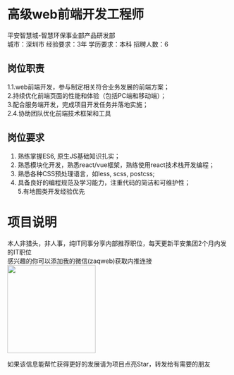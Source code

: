 # 高级web前端开发工程师
平安智慧城-智慧环保事业部产品研发部  
城市：深圳市 经验要求：3年 学历要求：本科  招聘人数：6

## 岗位职责
1.1.web前端开发，参与制定相关符合业务发展的前端方案；   
2.持续优化前端页面的性能和体验（包括PC端和移动端）；   
3.配合服务端开发，完成项目开发任务并落地实施；   
2.4.协助团队优化前端技术框架和工具

## 岗位要求
1. 熟练掌握ES6, 原生JS基础知识扎实；   
2. 熟悉模块化开发，熟悉react/vue框架，熟练使用react技术栈开发编程；   
3. 熟悉各种CSS预处理语言，如less, scss, postcss;   
4. 具备良好的编程规范及学习能力，注重代码的简洁和可维护性；    
5.有地图类开发经验优先

# 项目说明

本人非猎头，非人事，纯IT同事分享内部推荐职位，每天更新平安集团2个月内发的IT职位  
感兴趣的你可以添加我的微信(zaqweb)获取内推连接  
<img src="https://github.com/zaqweb/PA-IT-JOBS/blob/master/WechatICode.jpeg"  height="200" width="200">

如果该信息能帮忙获得更好的发展请为项目点亮Star，转发给有需要的朋友




